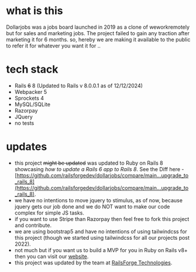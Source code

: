 # what is this

Dollarjobs was a jobs board launched in 2019 as a clone of weworkremotely but for sales and marketing jobs. The project failed to gain any traction after marketing it for 6 months. so, hereby we are making it available to the public to refer it for whatever you want it for ..

# tech stack

- Rails ~~6~~ 8 (Updated to Rails v 8.0.0.1 as of 12/12/2024)
- Webpacker 5
- Sprockets 4
- MySQL/SQLite
- Razorpay
- JQuery
- no tests

# updates

- this project ~~might be updated~~ was updated to Ruby on Rails 8 showcasing _how to update a Rails 6 app to Rails 8_. See the Diff here - [https://github.com/railsforgedev/dollarjobs/compare/main...upgrade_to_rails_8](https://github.com/railsforgedev/dollarjobs/compare/main...upgrade_to_rails_8).
- we have no intentions to move jquery to stimulus, as of now, because jquery gets our job done and we do NOT want to make our code complex for simple JS tasks.
- if you want to use Stripe than Razorpay then feel free to fork this project and contribute.
- we are using bootstrap5 and have no intentions of using tailwindcss for this project (though we started using tailwindcss for all our projects post 2022).
- not much but if you want us to build a MVP for you in Ruby on Rails v8+ then you can visit our [website](https://railsforgedev.com/).
- this project was updated by the team at [RailsForge Technologies](https://railsforgedev.com/services/rails-upgrades-and-optimization/#plans).
